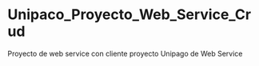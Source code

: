 # Unipaco_Proyecto_Web_Service_Crud
Proyecto de web service con cliente 
proyecto Unipago de Web Service
